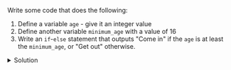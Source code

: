 Write some code that does the following:



1. Define a variable `age` - give it an integer value
1. Define another variable `minimum_age` with a value of 16
1. Write an `if`-`else` statement that outputs "Come in" if the `age` is at least the `minimum_age`, or "Get out" otherwise.


<details>
<summary>Solution</summary>
<div> 

```python
age = 28
minimum_age = 16

if age >= minimum_age:
    print("Come in")
else:
    print("Get out")
```
</div>
</details>
